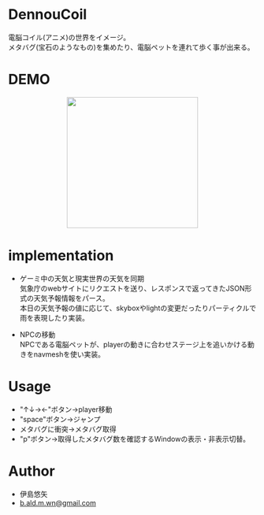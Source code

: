 # DennouCoil

電脳コイル(アニメ)の世界をイメージ。<br>
メタバグ(宝石のようなもの)を集めたり、電脳ペットを連れて歩く事が出来る。<br>

# DEMO

<p align="center">
  <img src="readme_img/exampleRun.gif" width="266">
</p>

# implementation

- ゲーミ中の天気と現実世界の天気を同期<br>
気象庁のwebサイトにリクエストを送り、レスポンスで返ってきたJSON形式の天気予報情報をパース。<br>
本日の天気予報の値に応じて、skyboxやlightの変更だったりパーティクルで雨を表現したり実装。

- NPCの移動<br>
NPCである電脳ペットが、playerの動きに合わせステージ上を追いかける動きをnavmeshを使い実装。

# Usage

- "↑↓→←"ボタン→player移動<br>
- "space"ボタン→ジャンプ<br>
- メタバグに衝突→メタバグ取得<br>
- "p"ボタン→取得したメタバグ数を確認するWindowの表示・非表示切替。<br>

# Author

- 伊島悠矢
- b.ald.m.wn@gmail.com